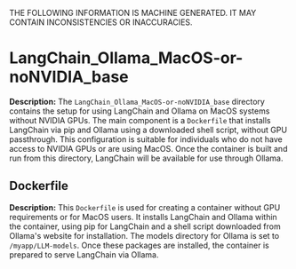 THE FOLLOWING INFORMATION IS MACHINE GENERATED.
IT MAY CONTAIN INCONSISTENCIES OR INACCURACIES.

# LangChain_Ollama_MacOS-or-noNVIDIA_base  

**Description:** The `LangChain_Ollama_MacOS-or-noNVIDIA_base` directory contains the setup for using LangChain and Ollama on MacOS systems without NVIDIA GPUs. The main component is a `Dockerfile` that installs LangChain via pip and Ollama using a downloaded shell script, without GPU passthrough. This configuration is suitable for individuals who do not have access to NVIDIA GPUs or are using MacOS. Once the container is built and run from this directory, LangChain will be available for use through Ollama.

 ## Dockerfile

**Description:** This `Dockerfile` is used for creating a container without GPU requirements or for MacOS users. It installs LangChain and Ollama within the container, using pip for LangChain and a shell script downloaded from Ollama's website for installation. The models directory for Ollama is set to `/myapp/LLM-models`. Once these packages are installed, the container is prepared to serve LangChain via Ollama.